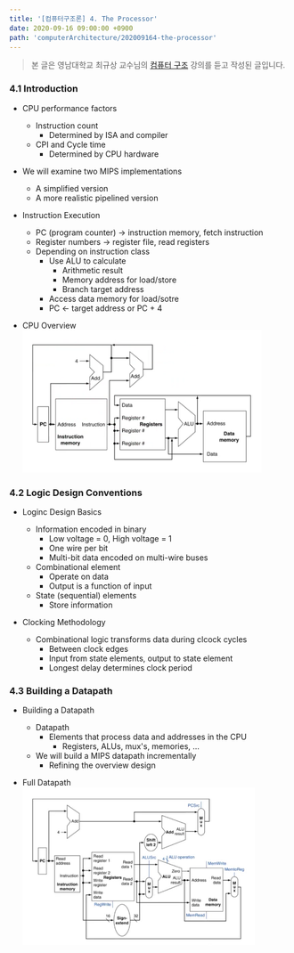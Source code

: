 ```yaml
---
title: '[컴퓨터구조론] 4. The Processor'
date: 2020-09-16 09:00:00 +0900
path: 'computerArchitecture/202009164-the-processor'
---
```


> 본 글은 영남대학교 최규상 교수님의 [컴퓨터 구조](http://www.kocw.net/home/cview.do?cid=184062fa9a833237) 강의를 듣고 작성된 글입니다.

### 4.1 Introduction

- CPU performance factors
	- Instruction count
		- Determined by ISA and compiler
	- CPI and Cycle time
		- Determined by CPU hardware

- We will examine two MIPS implementations
	- A simplified version
	- A more realistic pipelined version

- Instruction Execution
	- PC (program counter) -> instruction memory, fetch instruction
	- Register numbers -> register file, read registers
	- Depending on instruction class
		- Use ALU to calculate
			- Arithmetic result
			- Memory address for load/store
			- Branch target address
		- Access data memory for load/sotre
		- PC <- target address or PC + 4

- CPU Overview
	![cpu-overview](./cpu-overview.png)

### 4.2 Logic Design Conventions

- Loginc Design Basics
	- Information encoded in binary
		- Low voltage = 0, High voltage = 1
		- One wire per bit
		- Multi-bit data encoded on multi-wire buses
	- Combinational element
		- Operate on data
		- Output is a function of input
	- State (sequential) elements
		- Store information

- Clocking Methodology
	- Combinational logic transforms data during clcock cycles
		- Between clock edges
		- Input from state elements, output to state element
		- Longest delay determines clock period

### 4.3 Building a Datapath

- Building a Datapath
	- Datapath
		- Elements that process data and addresses in the CPU
			- Registers, ALUs, mux's, memories, ...
	- We will build a MIPS datapath incrementally
		- Refining the overview design

- Full Datapath
	![full-datapath](./full-datapath.png)

	